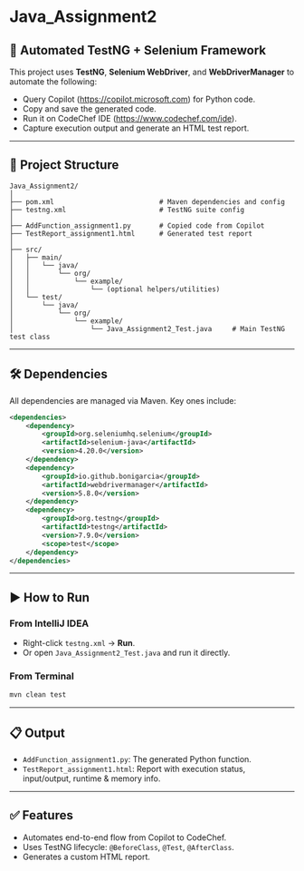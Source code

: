 # Java_Assignment2

## 🧪 Automated TestNG + Selenium Framework

This project uses **TestNG**, **Selenium WebDriver**, and **WebDriverManager** to automate the following:
- Query Copilot (https://copilot.microsoft.com) for Python code.
- Copy and save the generated code.
- Run it on CodeChef IDE (https://www.codechef.com/ide).
- Capture execution output and generate an HTML test report.

---

## 📁 Project Structure

```
Java_Assignment2/
│
├── pom.xml                          # Maven dependencies and config
├── testng.xml                       # TestNG suite config
│
├── AddFunction_assignment1.py       # Copied code from Copilot
├── TestReport_assignment1.html      # Generated test report
│
├── src/
│   ├── main/
│   │   └── java/
│   │       └── org/
│   │           └── example/
│   │               └── (optional helpers/utilities)
│   └── test/
│       └── java/
│           └── org/
│               └── example/
│                   └── Java_Assignment2_Test.java     # Main TestNG test class
```

---

## 🛠 Dependencies

All dependencies are managed via Maven. Key ones include:

```xml
<dependencies>
    <dependency>
        <groupId>org.seleniumhq.selenium</groupId>
        <artifactId>selenium-java</artifactId>
        <version>4.20.0</version>
    </dependency>
    <dependency>
        <groupId>io.github.bonigarcia</groupId>
        <artifactId>webdrivermanager</artifactId>
        <version>5.8.0</version>
    </dependency>
    <dependency>
        <groupId>org.testng</groupId>
        <artifactId>testng</artifactId>
        <version>7.9.0</version>
        <scope>test</scope>
    </dependency>
</dependencies>
```

---

## ▶️ How to Run

### From IntelliJ IDEA
- Right-click `testng.xml` → **Run**.
- Or open `Java_Assignment2_Test.java` and run it directly.

### From Terminal
```bash
mvn clean test
```

---

## 📋 Output

- `AddFunction_assignment1.py`: The generated Python function.
- `TestReport_assignment1.html`: Report with execution status, input/output, runtime & memory info.

---

## ✅ Features
- Automates end-to-end flow from Copilot to CodeChef.
- Uses TestNG lifecycle: `@BeforeClass`, `@Test`, `@AfterClass`.
- Generates a custom HTML report.